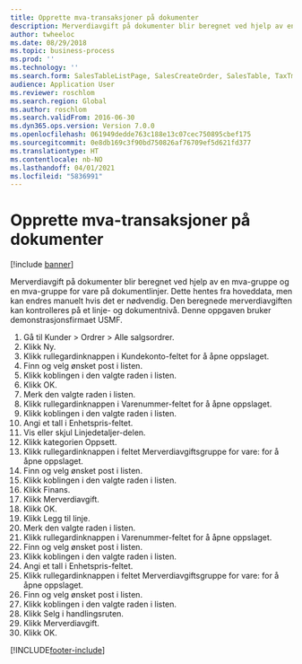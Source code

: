 ```yaml
---
title: Opprette mva-transaksjoner på dokumenter
description: Merverdiavgift på dokumenter blir beregnet ved hjelp av en mva-gruppe og en mva-gruppe for vare på dokumentlinjer.
author: twheeloc
ms.date: 08/29/2018
ms.topic: business-process
ms.prod: ''
ms.technology: ''
ms.search.form: SalesTableListPage, SalesCreateOrder, SalesTable, TaxTmpWorkTrans
audience: Application User
ms.reviewer: roschlom
ms.search.region: Global
ms.author: roschlom
ms.search.validFrom: 2016-06-30
ms.dyn365.ops.version: Version 7.0.0
ms.openlocfilehash: 061949dedde763c188e13c07cec750895cbef175
ms.sourcegitcommit: 0e8db169c3f90bd750826af76709ef5d621fd377
ms.translationtype: HT
ms.contentlocale: nb-NO
ms.lasthandoff: 04/01/2021
ms.locfileid: "5836991"
---
```

# <a name="create-sales-tax-transactions-on-documents"></a>Opprette mva-transaksjoner på dokumenter

[!include [banner](../../includes/banner.md)]

Merverdiavgift på dokumenter blir beregnet ved hjelp av en mva-gruppe og en mva-gruppe for vare på dokumentlinjer. Dette hentes fra hoveddata, men kan endres manuelt hvis det er nødvendig. Den beregnede merverdiavgiften kan kontrolleres på et linje- og dokumentnivå. Denne oppgaven bruker demonstrasjonsfirmaet USMF.

1. Gå til Kunder > Ordrer > Alle salgsordrer.
2. Klikk Ny.
3. Klikk rullegardinknappen i Kundekonto-feltet for å åpne oppslaget.
4. Finn og velg ønsket post i listen.
5. Klikk koblingen i den valgte raden i listen.
6. Klikk OK.
7. Merk den valgte raden i listen.
8. Klikk rullegardinknappen i Varenummer-feltet for å åpne oppslaget.
9. Klikk koblingen i den valgte raden i listen.
10. Angi et tall i Enhetspris-feltet.
11. Vis eller skjul Linjedetaljer-delen.
12. Klikk kategorien Oppsett.
13. Klikk rullegardinknappen i feltet Merverdiavgiftsgruppe for vare: for å åpne oppslaget.
14. Finn og velg ønsket post i listen.
15. Klikk koblingen i den valgte raden i listen.
16. Klikk Finans.
17. Klikk Merverdiavgift.
18. Klikk OK.
19. Klikk Legg til linje.
20. Merk den valgte raden i listen.
21. Klikk rullegardinknappen i Varenummer-feltet for å åpne oppslaget.
22. Finn og velg ønsket post i listen.
23. Klikk koblingen i den valgte raden i listen.
24. Angi et tall i Enhetspris-feltet.
25. Klikk rullegardinknappen i feltet Merverdiavgiftsgruppe for vare: for å åpne oppslaget.
26. Finn og velg ønsket post i listen.
27. Klikk koblingen i den valgte raden i listen.
28. Klikk Selg i handlingsruten.
29. Klikk Merverdiavgift.
30. Klikk OK.



[!INCLUDE[footer-include](../../../includes/footer-banner.md)]